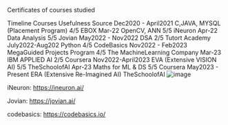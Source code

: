 
Certificates of courses studied



Timeline	Courses	Usefulness	Source
Dec2020 - April2021	C,JAVA, MYSQL (Placement Program)	4/5	EBOX
Mar-22	OpenCV, ANN	5/5	iNeuron
Apr-22	Data Analysis	5/5	Jovian
May2022 - Nov2022	 DSA	2/5	Tutort Academy
July2022-Aug202	Python	4/5	CodeBasics
Nov2022 - Feb2023	MegaGuided Projects Program	4/5	The MachineLearning Company
Mar-23	IBM APPLIED AI	2/5	Coursera
Nov2022-April2023	EVA (Extensive VISION AI)	5/5	TheSchoolofAI
Apr-23	Maths for ML & DS	5/5	Coursera
May2023 - Present	ERA (Extensive Re-Imagined AI)		TheSchoolofAI
![image](https://user-images.githubusercontent.com/60026221/234749857-0e8e8126-5d72-4f6a-87a5-b1374730b5a5.png)


iNeuron: 
https://ineuron.ai/

Jovian: 
https://jovian.ai/

codebasics:
https://codebasics.io/
